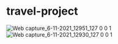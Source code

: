 # travel-project
![Web capture_6-11-2021_12951_127 0 0 1](https://user-images.githubusercontent.com/91651054/140600494-501a4a76-b4ff-4a68-b40b-d74777540885.jpeg)
![Web capture_6-11-2021_12930_127 0 0 1](https://user-images.githubusercontent.com/91651054/140600496-edc8ed50-2f94-456f-9608-844c2f19e0a0.jpeg)
